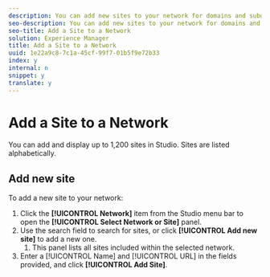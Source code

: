 ```yaml
---
description: You can add new sites to your network for domains and subdomains that share the same user profiles.
seo-description: You can add new sites to your network for domains and subdomains that share the same user profiles.
seo-title: Add a Site to a Network
solution: Experience Manager
title: Add a Site to a Network
uuid: 1e22a9c8-7c1a-45cf-99f7-01b5f9e72b33
index: y
internal: n
snippet: y
translate: y
---
```


# Add a Site to a Network

You can add and display up to 1,200 sites in Studio. Sites are listed alphabetically.

## Add new site

To add a new site to your network:

1. Click the **[!UICONTROL  Network]** item from the Studio menu bar to open the **[!UICONTROL  Select Network or Site]** panel.
1. Use the search field to search for sites, or click **[!UICONTROL  Add new site]** to add a new one.
    1. This panel lists all sites included within the selected network.
1. Enter a [!UICONTROL  Name] and [!UICONTROL  URL] in the fields provided, and click **[!UICONTROL Add Site]**.
